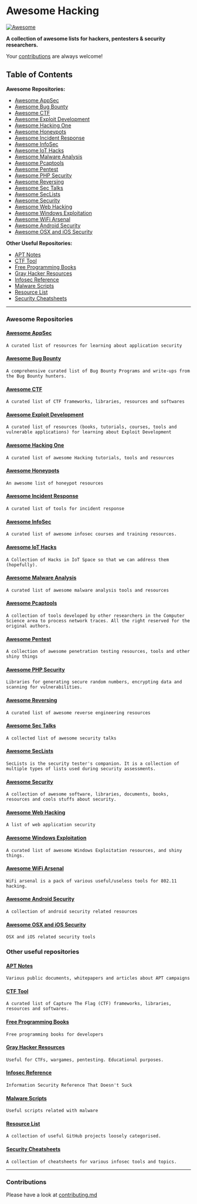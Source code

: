 # Awesome Hacking

[![Awesome](https://cdn.rawgit.com/sindresorhus/awesome/d7305f38d29fed78fa85652e3a63e154dd8e8829/media/badge.svg)](https://github.com/sindresorhus/awesome)

**A collection of awesome lists for hackers, pentesters & security researchers.**

Your [contributions](contributing.md) are always welcome!

## Table of Contents

**Awesome Repositories:**

- [Awesome AppSec](#awesome-appsec)
- [Awesome Bug Bounty](#awesome-bug-bounty)
- [Awesome CTF](#awesome-ctf)
- [Awesome Exploit Development](#awesome-exploit-development)
- [Awesome Hacking One](#awesome-hacking-one)
- [Awesome Honeypots](#awesome-honeypots)
- [Awesome Incident Response](#awesome-incident-response)
- [Awesome InfoSec](#awesome-infosec)
- [Awesome IoT Hacks](#awesome-iot-hacks)
- [Awesome Malware Analysis](#awesome-malware-analysis)
- [Awesome Pcaptools](#awesome-pcaptools)
- [Awesome Pentest](#awesome-pentest)
- [Awesome PHP Security](#awesome-php-security)
- [Awesome Reversing](#awesome-reversing)
- [Awesome Sec Talks](#awesome-sec-talks)
- [Awesome SecLists](#awesome-seclists)
- [Awesome Security](#awesome-security)
- [Awesome Web Hacking](#awesome-web-hacking)
- [Awesome Windows Exploitation](#awesome-windows-exploitation)
- [Awesome WiFi Arsenal](#awesome-wifi-arsenal)
- [Awesome Android Security](#awesome-android-security)
- [Awesome OSX and iOS Security](#awesome-osx-and-ios-security)

**Other Useful Repositories:**

- [APT Notes](#apt-notes)
- [CTF Tool](#ctf-tool)
- [Free Programming Books](#free-programming-books)
- [Gray Hacker Resources](#gray-hacker-resources)
- [Infosec Reference](#infosec-reference)
- [Malware Scripts](#malware-scripts)
- [Resource List](#resource-list)
- [Security Cheatsheets](#security-cheatsheets)

---

### Awesome Repositories

#### [Awesome AppSec](https://github.com/paragonie/awesome-appsec)
`A curated list of resources for learning about application security`

#### [Awesome Bug Bounty](https://github.com/djadmin/awesome-bug-bounty)
`A comprehensive curated list of Bug Bounty Programs and write-ups from the Bug Bounty hunters.`

#### [Awesome CTF](https://github.com/apsdehal/awesome-ctf)
`A curated list of CTF frameworks, libraries, resources and softwares`

#### [Awesome Exploit Development](https://github.com/FabioBaroni/awesome-exploit-development)
`A curated list of resources (books, tutorials, courses, tools and vulnerable applications) for learning about Exploit Development`

#### [Awesome Hacking One](https://github.com/carpedm20/awesome-hacking)
`A curated list of awesome Hacking tutorials, tools and resources`

#### [Awesome Honeypots](https://github.com/paralax/awesome-honeypots)
`An awesome list of honeypot resources`

#### [Awesome Incident Response](https://github.com/meirwah/awesome-incident-response)
`A curated list of tools for incident response`

#### [Awesome InfoSec](https://github.com/onlurking/awesome-infosec)
`A curated list of awesome infosec courses and training resources.`

#### [Awesome IoT Hacks](https://github.com/nebgnahz/awesome-iot-hacks)
`A Collection of Hacks in IoT Space so that we can address them (hopefully).`

#### [Awesome Malware Analysis](https://github.com/rshipp/awesome-malware-analysis)
`A curated list of awesome malware analysis tools and resources`

#### [Awesome Pcaptools](https://github.com/caesar0301/awesome-pcaptools)
`A collection of tools developed by other researchers in the Computer Science area to process network traces. All the right reserved for the original authors.`

#### [Awesome Pentest](https://github.com/enaqx/awesome-pentest)
`A collection of awesome penetration testing resources, tools and other shiny things`

#### [Awesome PHP Security](https://github.com/ziadoz/awesome-php#security)
`Libraries for generating secure random numbers, encrypting data and scanning for vulnerabilities.`

#### [Awesome Reversing](https://github.com/tylerhalfpop/awesome-reversing)
`A curated list of awesome reverse engineering resources`

#### [Awesome Sec Talks](https://github.com/PaulSec/awesome-sec-talks)
`A collected list of awesome security talks`

#### [Awesome SecLists](https://github.com/danielmiessler/SecLists)
`SecLists is the security tester's companion. It is a collection of multiple types of lists used during security assessments.`

#### [Awesome Security](https://github.com/sbilly/awesome-security)
`A collection of awesome software, libraries, documents, books, resources and cools stuffs about security.`

#### [Awesome Web Hacking](https://github.com/infoslack/awesome-web-hacking)
`A list of web application security`

#### [Awesome Windows Exploitation](https://github.com/enddo/awesome-windows-exploitation)
`A curated list of awesome Windows Exploitation resources, and shiny things.`

#### [Awesome WiFi Arsenal](https://github.com/0x90/wifi-arsenal)
`WiFi arsenal is a pack of various useful/useless tools for 802.11 hacking.`

#### [Awesome Android Security](https://github.com/ashishb/android-security-awesome)
`A collection of android security related resources`

#### [Awesome OSX and iOS Security](https://github.com/ashishb/osx-and-ios-security-awesome)
`OSX and iOS related security tools`

### Other useful repositories

#### [APT Notes](https://github.com/kbandla/APTnotes)
`Various public documents, whitepapers and articles about APT campaigns`

#### [CTF Tool](https://github.com/SandySekharan/CTF-tool)
`A curated list of Capture The Flag (CTF) frameworks, libraries, resources and softwares.`

#### [Free Programming Books](https://github.com/vhf/free-programming-books)
`Free programming books for developers`

#### [Gray Hacker Resources](https://github.com/bt3gl/My-Gray-Hacker-Resources)
`Useful for CTFs, wargames, pentesting. Educational purposes.`

#### [Infosec Reference](https://github.com/rmusser01/Infosec_Reference)
`Information Security Reference That Doesn't Suck`

#### [Malware Scripts](https://github.com/seifreed/malware-scripts)
`Useful scripts related with malware`

#### [Resource List](https://github.com/FuzzySecurity/Resource-List)
`A collection of useful GitHub projects loosely categorised.`

#### [Security Cheatsheets](https://github.com/andrewjkerr/security-cheatsheets)
`A collection of cheatsheets for various infosec tools and topics.`

---

### Contributions

Please have a look at [contributing.md](contributing.md)
